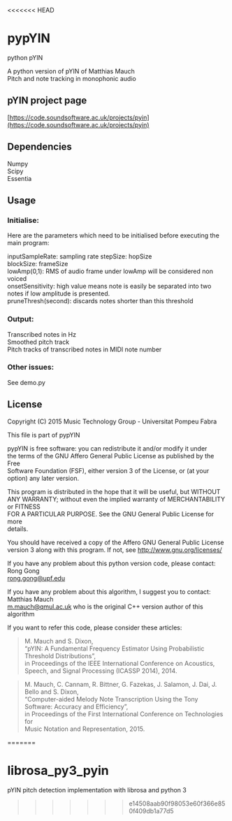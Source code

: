<<<<<<< HEAD
# pypYIN
python pYIN

A python version of pYIN of Matthias Mauch  
Pitch and note tracking in monophonic audio

## pYIN project page
[https://code.soundsoftware.ac.uk/projects/pyin](https://code.soundsoftware.ac.uk/projects/pyin)

## Dependencies
Numpy  
Scipy  
Essentia  

## Usage

### Initialise:  
Here are the parameters which need to be initialised before executing the main program:  

inputSampleRate:      sampling rate
stepSize:             hopSize  
blockSize:            frameSize  
lowAmp(0,1):          RMS of audio frame under lowAmp will be considered non voiced  
onsetSensitivity:     high value means note is easily be separated into two notes if low amplitude is presented.  
pruneThresh(second):  discards notes shorter than this threshold

### Output:
Transcribed notes in Hz  
Smoothed pitch track  
Pitch tracks of transcribed notes in MIDI note number  

### Other issues:
See demo.py

## License
 Copyright (C) 2015  Music Technology Group - Universitat Pompeu Fabra  
 
 This file is part of pypYIN  
 
 pypYIN is free software: you can redistribute it and/or modify it under  
 the terms of the GNU Affero General Public License as published by the Free  
 Software Foundation (FSF), either version 3 of the License, or (at your  
 option) any later version.  
 
 This program is distributed in the hope that it will be useful, but WITHOUT  
 ANY WARRANTY; without even the implied warranty of MERCHANTABILITY or FITNESS  
 FOR A PARTICULAR PURPOSE.  See the GNU General Public License for more  
 details.  
 
 You should have received a copy of the Affero GNU General Public License  
 version 3 along with this program.  If not, see http://www.gnu.org/licenses/  

 If you have any problem about this python version code, please contact: Rong Gong  
 rong.gong@upf.edu  
 
 If you have any problem about this algorithm, I suggest you to contact: Matthias Mauch  
 m.mauch@qmul.ac.uk who is the original C++ version author of this algorithm  
 
 If you want to refer this code, please consider these articles: 
 
 > M. Mauch and S. Dixon,  
 > “pYIN: A Fundamental Frequency Estimator Using Probabilistic Threshold Distributions”,  
 > in Proceedings of the IEEE International Conference on Acoustics,  
 > Speech, and Signal Processing (ICASSP 2014), 2014.  
 
 > M. Mauch, C. Cannam, R. Bittner, G. Fazekas, J. Salamon, J. Dai, J. Bello and S. Dixon,  
 > “Computer-aided Melody Note Transcription Using the Tony Software: Accuracy and Efficiency”,  
 > in Proceedings of the First International Conference on Technologies for  
 > Music Notation and Representation, 2015.  

=======
# librosa_py3_pyin
pYIN pitch detection implementation with librosa and python 3
>>>>>>> e14508aab90f98053e60f366e850f409db1a77d5
